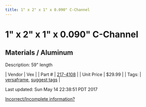 ```yaml
---
title: 1" x 2" x 1" x 0.090" C-Channel
---
```


# 1" x 2" x 1" x 0.090" C-Channel
## Materials / Aluminum
Description: 	59" length 

| Vendor | Vex | 
| Part # | [217-4108](http://www.vexrobotics.com/vexpro/versaframe/versaframestock.html) | 
| Unit Price | $29.99 | 
| Tags: | [versaframe](https://jgermita.github.io/frc-parts/search/?q=versaframe), [suggest tags](https://docs.google.com/forms/d/e/1FAIpQLSeWyY8v3RgOty-MyWmh9U0iivNYN_molChYyS-0U-o-kOAv_g/viewform) | 

Last updated: Sun May 14 22:38:51 PDT 2017

 [Incorrect/Incomplete information?](https://docs.google.com/forms/d/e/1FAIpQLSeWyY8v3RgOty-MyWmh9U0iivNYN_molChYyS-0U-o-kOAv_g/viewform)